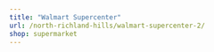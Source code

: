 ```yaml
---
title: "Walmart Supercenter"
url: /north-richland-hills/walmart-supercenter-2/
shop: supermarket
---
```

